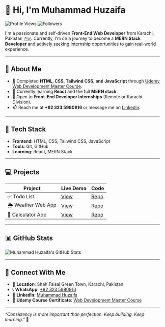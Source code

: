 # 👋 Hi, I'm Muhammad Huzaifa

![Profile Views](https://komarev.com/ghpvc/?username=MuhammadHuzaifa-Dev)
![Followers](https://img.shields.io/github/followers/MuhammadHuzaifa-Dev?label=Follow&style=social)

I'm a passionate and self-driven **Front-End Web Developer** from Karachi, Pakistan 🇵🇰. Currently, I'm on a journey to become a **MERN Stack Developer** and actively seeking internship opportunities to gain real-world experience.

---

## 🚀 About Me
- 🔭 Completed **HTML, CSS, Tailwind CSS, and JavaScript** through [Udemy Web Development Master Course](https://www.udemy.com/course/web-dev-master).
- 🌱 Currently learning **React** and the full **MERN stack**.
- 💼 Open to **Front-End Developer Internships** (Remote or Karachi Division).
- 📫 Reach me at **+92 323 5980916** or message me on [LinkedIn](https://www.linkedin.com/in/muhammad-huzaifa-a31907333/).

---

## 🧰 Tech Stack
- **Frontend**: HTML, CSS, Tailwind CSS, JavaScript
- **Tools**: Git, GitHub
- **Learning**: React, MERN Stack

---

## 💻 Projects
| Project | Live Demo | Code |
|---------|-----------|------|
| ✅ Todo List | [View](https://todo-list-git-main-huzaifas-projects-827a906f.vercel.app/) | [Repo](https://github.com/MuhammadHuzaifa-Dev/Todo-list) |
| 🌦️ Weather Web App | [View](https://weather-webapp-huzaifas-projects-827a906f.vercel.app/) | [Repo](https://github.com/MuhammadHuzaifa-Dev/Weather_webapp) |
| 🧮 Calculator App | [View](https://calculator-with-tailwindcss-and-jav-chi.vercel.app/) | [Repo](https://github.com/MuhammadHuzaifa-Dev/calculator-with-Tailwindcss-and-Javascript) |

---

## 📊 GitHub Stats
![Muhammad Huzaifa's GitHub Stats](https://github-readme-stats.vercel.app/api?username=MuhammadHuzaifa-Dev&show_icons=true&theme=radical)

---

## 📱 Connect With Me
- 📍 **Location**: Shah Faisal Green Town, Karachi, Pakistan
- 📞 **WhatsApp**: [+92 323 5980916](tel:+923235980916)
- 💼 **LinkedIn**: [Muhammad Huzaifa](https://www.linkedin.com/in/muhammad-huzaifa-a31907333/)
- 📘 **Udemy Course Certificate**: [Web Development Master Course](https://www.udemy.com/course/web-dev-master)

---

*“Consistency is more important than perfection. Keep building. Keep learning.”* 🚀
